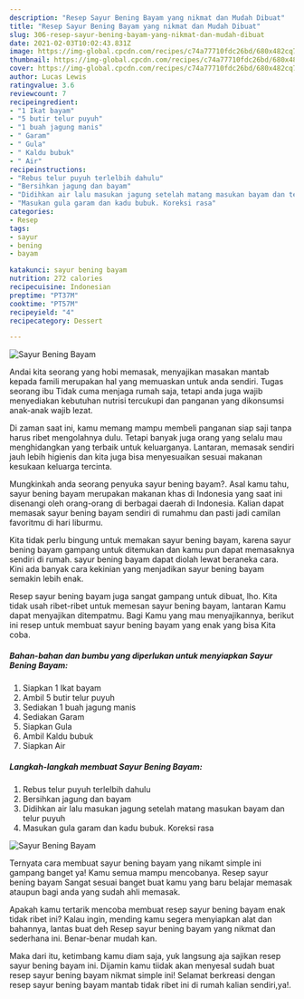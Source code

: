 ```yaml
---
description: "Resep Sayur Bening Bayam yang nikmat dan Mudah Dibuat"
title: "Resep Sayur Bening Bayam yang nikmat dan Mudah Dibuat"
slug: 306-resep-sayur-bening-bayam-yang-nikmat-dan-mudah-dibuat
date: 2021-02-03T10:02:43.831Z
image: https://img-global.cpcdn.com/recipes/c74a77710fdc26bd/680x482cq70/sayur-bening-bayam-foto-resep-utama.jpg
thumbnail: https://img-global.cpcdn.com/recipes/c74a77710fdc26bd/680x482cq70/sayur-bening-bayam-foto-resep-utama.jpg
cover: https://img-global.cpcdn.com/recipes/c74a77710fdc26bd/680x482cq70/sayur-bening-bayam-foto-resep-utama.jpg
author: Lucas Lewis
ratingvalue: 3.6
reviewcount: 7
recipeingredient:
- "1 Ikat bayam"
- "5 butir telur puyuh"
- "1 buah jagung manis"
- " Garam"
- " Gula"
- " Kaldu bubuk"
- " Air"
recipeinstructions:
- "Rebus telur puyuh terlelbih dahulu"
- "Bersihkan jagung dan bayam"
- "Didihkan air lalu masukan jagung setelah matang masukan bayam dan telur puyuh"
- "Masukan gula garam dan kadu bubuk. Koreksi rasa"
categories:
- Resep
tags:
- sayur
- bening
- bayam

katakunci: sayur bening bayam 
nutrition: 272 calories
recipecuisine: Indonesian
preptime: "PT37M"
cooktime: "PT57M"
recipeyield: "4"
recipecategory: Dessert

---
```



![Sayur Bening Bayam](https://img-global.cpcdn.com/recipes/c74a77710fdc26bd/680x482cq70/sayur-bening-bayam-foto-resep-utama.jpg)

Andai kita seorang yang hobi memasak, menyajikan masakan mantab kepada famili merupakan hal yang memuaskan untuk anda sendiri. Tugas seorang ibu Tidak cuma menjaga rumah saja, tetapi anda juga wajib menyediakan kebutuhan nutrisi tercukupi dan panganan yang dikonsumsi anak-anak wajib lezat.

Di zaman  saat ini, kamu memang mampu membeli panganan siap saji tanpa harus ribet mengolahnya dulu. Tetapi banyak juga orang yang selalu mau menghidangkan yang terbaik untuk keluarganya. Lantaran, memasak sendiri jauh lebih higienis dan kita juga bisa menyesuaikan sesuai makanan kesukaan keluarga tercinta. 



Mungkinkah anda seorang penyuka sayur bening bayam?. Asal kamu tahu, sayur bening bayam merupakan makanan khas di Indonesia yang saat ini disenangi oleh orang-orang di berbagai daerah di Indonesia. Kalian dapat memasak sayur bening bayam sendiri di rumahmu dan pasti jadi camilan favoritmu di hari liburmu.

Kita tidak perlu bingung untuk memakan sayur bening bayam, karena sayur bening bayam gampang untuk ditemukan dan kamu pun dapat memasaknya sendiri di rumah. sayur bening bayam dapat diolah lewat beraneka cara. Kini ada banyak cara kekinian yang menjadikan sayur bening bayam semakin lebih enak.

Resep sayur bening bayam juga sangat gampang untuk dibuat, lho. Kita tidak usah ribet-ribet untuk memesan sayur bening bayam, lantaran Kamu dapat menyajikan ditempatmu. Bagi Kamu yang mau menyajikannya, berikut ini resep untuk membuat sayur bening bayam yang enak yang bisa Kita coba.

<!--inarticleads1-->

##### Bahan-bahan dan bumbu yang diperlukan untuk menyiapkan Sayur Bening Bayam:

1. Siapkan 1 Ikat bayam
1. Ambil 5 butir telur puyuh
1. Sediakan 1 buah jagung manis
1. Sediakan  Garam
1. Siapkan  Gula
1. Ambil  Kaldu bubuk
1. Siapkan  Air




<!--inarticleads2-->

##### Langkah-langkah membuat Sayur Bening Bayam:

1. Rebus telur puyuh terlelbih dahulu
1. Bersihkan jagung dan bayam
1. Didihkan air lalu masukan jagung setelah matang masukan bayam dan telur puyuh
1. Masukan gula garam dan kadu bubuk. Koreksi rasa
<img src="https://img-global.cpcdn.com/steps/2a051497798ba7de/160x128cq70/sayur-bening-bayam-langkah-memasak-4-foto.jpg" alt="Sayur Bening Bayam">



Ternyata cara membuat sayur bening bayam yang nikamt simple ini gampang banget ya! Kamu semua mampu mencobanya. Resep sayur bening bayam Sangat sesuai banget buat kamu yang baru belajar memasak ataupun bagi anda yang sudah ahli memasak.

Apakah kamu tertarik mencoba membuat resep sayur bening bayam enak tidak ribet ini? Kalau ingin, mending kamu segera menyiapkan alat dan bahannya, lantas buat deh Resep sayur bening bayam yang nikmat dan sederhana ini. Benar-benar mudah kan. 

Maka dari itu, ketimbang kamu diam saja, yuk langsung aja sajikan resep sayur bening bayam ini. Dijamin kamu tiidak akan menyesal sudah buat resep sayur bening bayam nikmat simple ini! Selamat berkreasi dengan resep sayur bening bayam mantab tidak ribet ini di rumah kalian sendiri,ya!.

